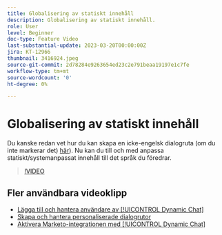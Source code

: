 ```yaml
---
title: Globalisering av statiskt innehåll
description: Globalisering av statiskt innehåll.
role: User
level: Beginner
doc-type: Feature Video
last-substantial-update: 2023-03-20T00:00:00Z
jira: KT-12966
thumbnail: 3416924.jpeg
source-git-commit: 2d78284e9263654ed23c2e791beaa19197e1c7fe
workflow-type: tm+mt
source-wordcount: '0'
ht-degree: 0%

---
```



# Globalisering av statiskt innehåll

Du kanske redan vet hur du kan skapa en icke-engelsk dialogruta (om du inte markerar det) [här](https://nation.marketo.com/t5/dynamic-chat-discussion/design-non-english-language-conversations-in-dynamic-chat/m-p/324317#M39)). Nu kan du till och med anpassa statiskt/systemanpassat innehåll till det språk du föredrar.

>[!VIDEO](https://video.tv.adobe.com/v/3416924/?quality=12&learn=on)

## Fler användbara videoklipp

* [Lägga till och hantera användare av [!UICONTROL Dynamic Chat] ](user-management.md)
* [Skapa och hantera personaliserade dialogrutor](dialogue-management.md)
* [Aktivera Marketo-integrationen med [!UICONTROL Dynamic Chat] ](marketo-integration.md)
